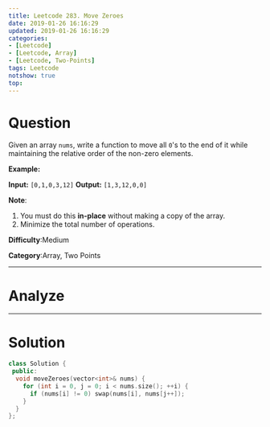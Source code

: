 ```yaml
---
title: Leetcode 283. Move Zeroes
date: 2019-01-26 16:16:29
updated: 2019-01-26 16:16:29
categories: 
- [Leetcode]
- [Leetcode, Array]
- [Leetcode, Two-Points]
tags: Leetcode
notshow: true
top:
---
```


# Question

Given an array  `nums`, write a function to move all  `0`'s to the end of it while maintaining the relative order of the non-zero elements.

**Example:**

**Input:** `[0,1,0,3,12]`
**Output:** `[1,3,12,0,0]`

**Note**:

1. You must do this  **in-place**  without making a copy of the array.
2. Minimize the total number of operations.

**Difficulty**:Medium

**Category**:Array, Two Points

<!-- more -->

------------

# Analyze

------------

# Solution

```cpp
class Solution {
 public:
  void moveZeroes(vector<int>& nums) {
    for (int i = 0, j = 0; i < nums.size(); ++i) {
      if (nums[i] != 0) swap(nums[i], nums[j++]);
    }
  }
};
```


